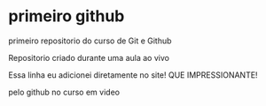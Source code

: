 # primeiro github
primeiro repositorio do curso de Git e Github

Repositorio criado durante uma aula ao vivo

Essa linha eu adicionei diretamente no site! QUE IMPRESSIONANTE!

pelo github no curso em video
